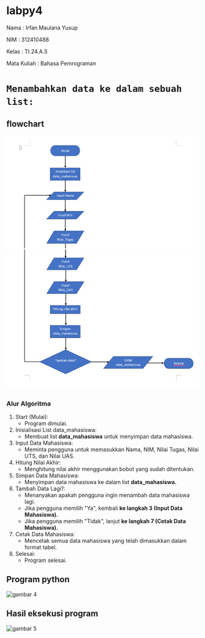 # labpy4
Nama : Irfan Maulana Yusup <p>
NIM : 312410488 <p>
Kelas : TI.24.A.5 <p>
Mata Kuliah : Bahasa Pemrograman <p>
# ```Menambahkan data ke dalam sebuah list:```
## flowchart
![gambar 2](ft1.png)
![gambar 3](ft2.png)
### Alur Algoritma
 1. Start (Mulai):
    - Program dimulai.
 2. Inisialisasi List data_mahasiswa:
    - Membuat list **data_mahasiswa** untuk menyimpan data mahasiswa.
 3. Input Data Mahasiswa:
    - Meminta pengguna untuk memasukkan Nama, NIM, Nilai Tugas, Nilai UTS, dan Nilai UAS.
 4. Hitung Nilai Akhir:
    - Menghitung nilai akhir menggunakan bobot yang sudah ditentukan.
 5. Simpan Data Mahasiswa:
    - Menyimpan data mahasiswa ke dalam list **data_mahasiswa.**
 6. Tambah Data Lagi?:
    - Menanyakan apakah pengguna ingin menambah data mahasiswa lagi.
    - Jika pengguna memilih "Ya", kembali **ke langkah 3 (Input Data Mahasiswa).**
    - Jika pengguna memilih "Tidak", lanjut **ke langkah 7 (Cetak Data Mahasiswa).**
 7. Cetak Data Mahasiswa:
    - Mencetak semua data mahasiswa yang telah dimasukkan dalam format tabel.
 8. Selesai:
    - Program selesai.
   
## Program python
![gambar 4](screenshot/ft3.png)
## Hasil eksekusi program
![gambar 5](screenshot/ft4.png)
